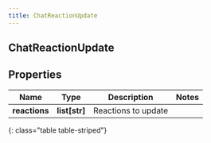```yaml
---
title: ChatReactionUpdate
---
```

## ChatReactionUpdate

## Properties

|Name | Type | Description | Notes|
|------------ | ------------- | ------------- | -------------|
| **reactions** | **list[str]** | Reactions to update | |
{: class="table table-striped"}


